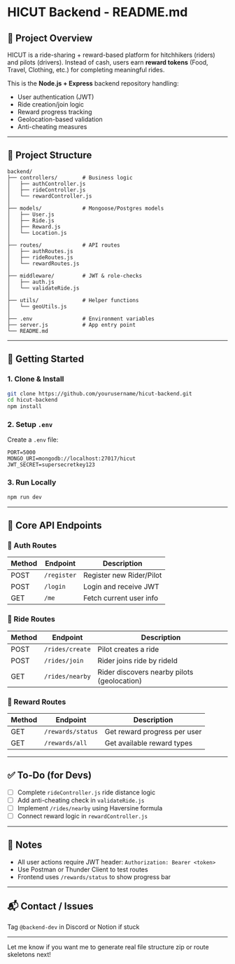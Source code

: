 # HICUT Backend - README.md

## 📌 Project Overview
HICUT is a ride-sharing + reward-based platform for hitchhikers (riders) and pilots (drivers). Instead of cash, users earn **reward tokens** (Food, Travel, Clothing, etc.) for completing meaningful rides.

This is the **Node.js + Express** backend repository handling:
- User authentication (JWT)
- Ride creation/join logic
- Reward progress tracking
- Geolocation-based validation
- Anti-cheating measures

---

## 📁 Project Structure
```
backend/
├── controllers/        # Business logic
│   ├── authController.js
│   ├── rideController.js
│   └── rewardController.js
│
├── models/             # Mongoose/Postgres models
│   ├── User.js
│   ├── Ride.js
│   ├── Reward.js
│   └── Location.js
│
├── routes/             # API routes
│   ├── authRoutes.js
│   ├── rideRoutes.js
│   └── rewardRoutes.js
│
├── middleware/         # JWT & role-checks
│   ├── auth.js
│   └── validateRide.js
│
├── utils/              # Helper functions
│   └── geoUtils.js
│
├── .env                # Environment variables
├── server.js           # App entry point
└── README.md
```

---

## 🚀 Getting Started

### 1. Clone & Install
```bash
git clone https://github.com/yourusername/hicut-backend.git
cd hicut-backend
npm install
```

### 2. Setup `.env`
Create a `.env` file:
```
PORT=5000
MONGO_URI=mongodb://localhost:27017/hicut
JWT_SECRET=supersecretkey123
```

### 3. Run Locally
```bash
npm run dev
```

---

## 🧪 Core API Endpoints

### 📍 Auth Routes
| Method | Endpoint | Description |
|--------|----------|-------------|
| POST   | `/register` | Register new Rider/Pilot |
| POST   | `/login`    | Login and receive JWT |
| GET    | `/me`       | Fetch current user info |

### 🚗 Ride Routes
| Method | Endpoint | Description |
|--------|----------|-------------|
| POST   | `/rides/create` | Pilot creates a ride |
| POST   | `/rides/join`   | Rider joins ride by rideId |
| GET    | `/rides/nearby` | Rider discovers nearby pilots (geolocation) |

### 🎁 Reward Routes
| Method | Endpoint | Description |
|--------|----------|-------------|
| GET    | `/rewards/status` | Get reward progress per user |
| GET    | `/rewards/all`    | Get available reward types |

---

## ✅ To-Do (for Devs)
- [ ] Complete `rideController.js` ride distance logic
- [ ] Add anti-cheating check in `validateRide.js`
- [ ] Implement `/rides/nearby` using Haversine formula
- [ ] Connect reward logic in `rewardController.js`

---

## 🧠 Notes
- All user actions require JWT header: `Authorization: Bearer <token>`
- Use Postman or Thunder Client to test routes
- Frontend uses `/rewards/status` to show progress bar

---

## 📬 Contact / Issues
Tag `@backend-dev` in Discord or Notion if stuck

---

Let me know if you want me to generate real file structure zip or route skeletons next!
